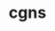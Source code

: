 ---
title: "cgns"
layout: cache
categories: [package, develop]
meta: {"versions": ["4.4.0"], "compilers": ["gcc@=11.4.0", "msvc@=19.39.33523"], "oss": ["ubuntu22.04", "windows10.0.20348"], "platforms": ["linux", "windows"], "targets": ["x86_64", "x86_64_v3"], "stacks": ["e4s", "root", "windows-vis"], "num_specs": 10, "num_specs_by_stack": {"root": 10, "e4s": 6, "windows-vis": 4}}
spec_details: [{"hash": "fb3sakyduyxrzafgifrzlzjexupbdc4l", "compiler": "gcc@=11.4.0", "versions": ["4.4.0"], "os": "ubuntu22.04", "platform": "linux", "target": "x86_64_v3", "variants": ["~base_scope", "build_system=cmake", "build_type=Release", "~fortran", "generator=make", "+hdf5", "~int64", "~ipo", "~legacy", "~mem_debug", "+mpi", "~pic", "+scoping", "+shared", "~static", "~testing", "~tools"], "stacks": ["root", "e4s"], "size": "-", "tarball": "https://binaries.spack.io/develop/build_cache/linux-ubuntu22.04-x86_64_v3/gcc-11.4.0/cgns-4.4.0/linux-ubuntu22.04-x86_64_v3-gcc-11.4.0-cgns-4.4.0-fb3sakyduyxrzafgifrzlzjexupbdc4l.spack"}, {"hash": "23vdxlqffkf2ta3rjnilxlqoigg3jgsw", "compiler": "gcc@=11.4.0", "versions": ["4.4.0"], "os": "ubuntu22.04", "platform": "linux", "target": "x86_64_v3", "variants": ["~base_scope", "build_system=cmake", "build_type=Release", "~fortran", "generator=make", "+hdf5", "~int64", "~ipo", "~legacy", "~mem_debug", "+mpi", "~pic", "+scoping", "+shared", "~static", "~testing", "~tools"], "stacks": ["root", "e4s"], "size": "-", "tarball": "https://binaries.spack.io/develop/build_cache/linux-ubuntu22.04-x86_64_v3/gcc-11.4.0/cgns-4.4.0/linux-ubuntu22.04-x86_64_v3-gcc-11.4.0-cgns-4.4.0-23vdxlqffkf2ta3rjnilxlqoigg3jgsw.spack"}, {"hash": "nwnn3ivsudzmr52pjy3f7yqvag2mwlm2", "compiler": "gcc@=11.4.0", "versions": ["4.4.0"], "os": "ubuntu22.04", "platform": "linux", "target": "x86_64_v3", "variants": ["~base_scope", "build_system=cmake", "build_type=Release", "~fortran", "generator=make", "+hdf5", "~int64", "~ipo", "~legacy", "~mem_debug", "+mpi", "~pic", "+scoping", "+shared", "~static", "~testing", "~tools"], "stacks": ["root", "e4s"], "size": "-", "tarball": "https://binaries.spack.io/develop/build_cache/linux-ubuntu22.04-x86_64_v3/gcc-11.4.0/cgns-4.4.0/linux-ubuntu22.04-x86_64_v3-gcc-11.4.0-cgns-4.4.0-nwnn3ivsudzmr52pjy3f7yqvag2mwlm2.spack"}, {"hash": "dg3mo2kujt3deuds2zkqxvqpxlta2odf", "compiler": "gcc@=11.4.0", "versions": ["4.4.0"], "os": "ubuntu22.04", "platform": "linux", "target": "x86_64_v3", "variants": ["~base_scope", "build_system=cmake", "build_type=Release", "~fortran", "generator=make", "+hdf5", "~int64", "~ipo", "~legacy", "~mem_debug", "+mpi", "~pic", "+scoping", "+shared", "~static", "~testing", "~tools"], "stacks": ["root", "e4s"], "size": "-", "tarball": "https://binaries.spack.io/develop/build_cache/linux-ubuntu22.04-x86_64_v3/gcc-11.4.0/cgns-4.4.0/linux-ubuntu22.04-x86_64_v3-gcc-11.4.0-cgns-4.4.0-dg3mo2kujt3deuds2zkqxvqpxlta2odf.spack"}, {"hash": "v63ppcjeljzaussg5kxcsr6ynpqvmcjj", "compiler": "gcc@=11.4.0", "versions": ["4.4.0"], "os": "ubuntu22.04", "platform": "linux", "target": "x86_64_v3", "variants": ["~base_scope", "build_system=cmake", "build_type=Release", "~fortran", "generator=make", "+hdf5", "~int64", "~ipo", "~legacy", "~mem_debug", "+mpi", "~pic", "+scoping", "+shared", "~static", "~testing", "~tools"], "stacks": ["root", "e4s"], "size": "-", "tarball": "https://binaries.spack.io/develop/build_cache/linux-ubuntu22.04-x86_64_v3/gcc-11.4.0/cgns-4.4.0/linux-ubuntu22.04-x86_64_v3-gcc-11.4.0-cgns-4.4.0-v63ppcjeljzaussg5kxcsr6ynpqvmcjj.spack"}, {"hash": "nuxwi3xxdfpupu4c2w5px45usbskyh55", "compiler": "gcc@=11.4.0", "versions": ["4.4.0"], "os": "ubuntu22.04", "platform": "linux", "target": "x86_64_v3", "variants": ["~base_scope", "build_system=cmake", "build_type=Release", "~fortran", "generator=make", "+hdf5", "~int64", "~ipo", "~legacy", "~mem_debug", "+mpi", "~pic", "+scoping", "+shared", "~static", "~testing", "~tools"], "stacks": ["root", "e4s"], "size": "-", "tarball": "https://binaries.spack.io/develop/build_cache/linux-ubuntu22.04-x86_64_v3/gcc-11.4.0/cgns-4.4.0/linux-ubuntu22.04-x86_64_v3-gcc-11.4.0-cgns-4.4.0-nuxwi3xxdfpupu4c2w5px45usbskyh55.spack"}, {"hash": "2g6226euscsjc7ijqzcwny4tbqbkdhbx", "compiler": "msvc@=19.39.33523", "versions": ["4.4.0"], "os": "windows10.0.20348", "platform": "windows", "target": "x86_64", "variants": ["~base_scope", "build_system=cmake", "build_type=Release", "~fortran", "generator=ninja", "+hdf5", "~int64", "~ipo", "~legacy", "~mem_debug", "~mpi", "~pic", "+scoping", "+shared", "~static", "~testing", "~tools"], "stacks": ["windows-vis", "root"], "size": "-", "tarball": "https://binaries.spack.io/develop/build_cache/windows-windows10.0.20348-x86_64/msvc-19.39.33523/cgns-4.4.0/windows-windows10.0.20348-x86_64-msvc-19.39.33523-cgns-4.4.0-2g6226euscsjc7ijqzcwny4tbqbkdhbx.spack"}, {"hash": "izynsrhgbgzlxzwdcwqargid4alnas2o", "compiler": "msvc@=19.39.33523", "versions": ["4.4.0"], "os": "windows10.0.20348", "platform": "windows", "target": "x86_64", "variants": ["~base_scope", "build_system=cmake", "build_type=Release", "~fortran", "generator=ninja", "+hdf5", "~int64", "~ipo", "~legacy", "~mem_debug", "~mpi", "~pic", "+scoping", "+shared", "~static", "~testing", "~tools"], "stacks": ["windows-vis", "root"], "size": "-", "tarball": "https://binaries.spack.io/develop/build_cache/windows-windows10.0.20348-x86_64/msvc-19.39.33523/cgns-4.4.0/windows-windows10.0.20348-x86_64-msvc-19.39.33523-cgns-4.4.0-izynsrhgbgzlxzwdcwqargid4alnas2o.spack"}, {"hash": "blu4cew2s4xjlbtccw6x46opdbjv3vzj", "compiler": "msvc@=19.39.33523", "versions": ["4.4.0"], "os": "windows10.0.20348", "platform": "windows", "target": "x86_64", "variants": ["~base_scope", "build_system=cmake", "build_type=Release", "~fortran", "generator=ninja", "+hdf5", "~int64", "~ipo", "~legacy", "~mem_debug", "~mpi", "~pic", "+scoping", "+shared", "~static", "~testing", "~tools"], "stacks": ["windows-vis", "root"], "size": "-", "tarball": "https://binaries.spack.io/develop/build_cache/windows-windows10.0.20348-x86_64/msvc-19.39.33523/cgns-4.4.0/windows-windows10.0.20348-x86_64-msvc-19.39.33523-cgns-4.4.0-blu4cew2s4xjlbtccw6x46opdbjv3vzj.spack"}, {"hash": "kei7hmmvexdouzowtuua77rzppxoe6tu", "compiler": "msvc@=19.39.33523", "versions": ["4.4.0"], "os": "windows10.0.20348", "platform": "windows", "target": "x86_64", "variants": ["~base_scope", "build_system=cmake", "build_type=Release", "~fortran", "generator=ninja", "+hdf5", "~int64", "~ipo", "~legacy", "~mem_debug", "~mpi", "~pic", "+scoping", "+shared", "~static", "~testing", "~tools"], "stacks": ["windows-vis", "root"], "size": "-", "tarball": "https://binaries.spack.io/develop/build_cache/windows-windows10.0.20348-x86_64/msvc-19.39.33523/cgns-4.4.0/windows-windows10.0.20348-x86_64-msvc-19.39.33523-cgns-4.4.0-kei7hmmvexdouzowtuua77rzppxoe6tu.spack"}]
---